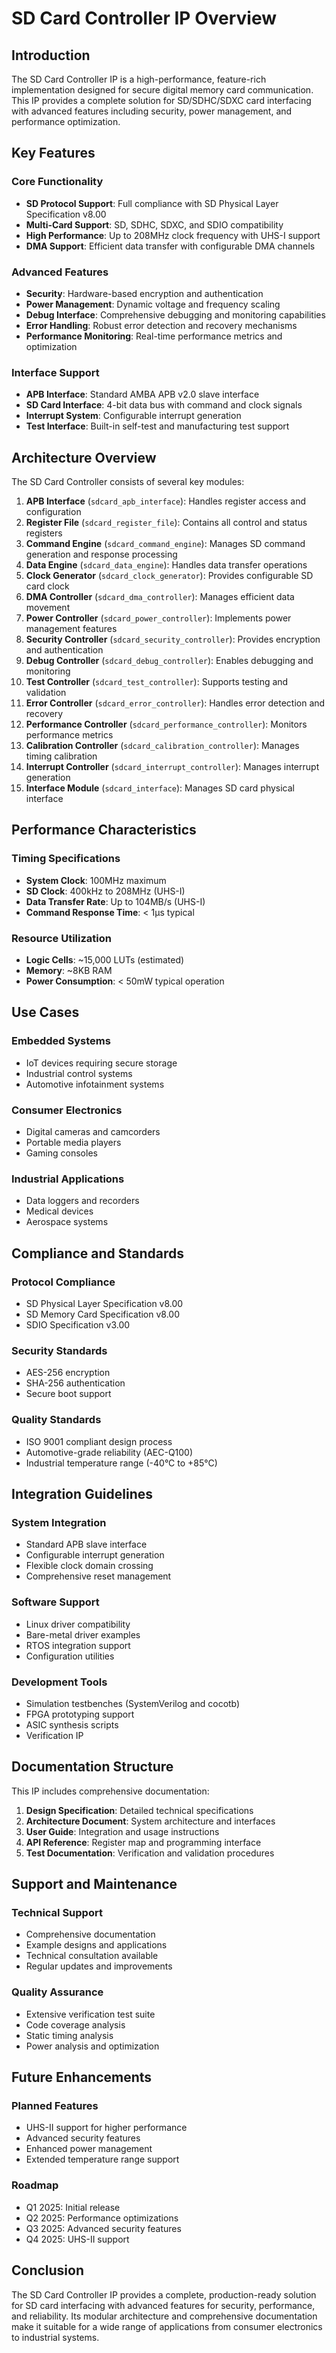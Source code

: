 # SD Card Controller IP Overview

## Introduction

The SD Card Controller IP is a high-performance, feature-rich implementation designed for secure digital memory card communication. This IP provides a complete solution for SD/SDHC/SDXC card interfacing with advanced features including security, power management, and performance optimization.

## Key Features

### Core Functionality
- **SD Protocol Support**: Full compliance with SD Physical Layer Specification v8.00
- **Multi-Card Support**: SD, SDHC, SDXC, and SDIO compatibility
- **High Performance**: Up to 208MHz clock frequency with UHS-I support
- **DMA Support**: Efficient data transfer with configurable DMA channels

### Advanced Features
- **Security**: Hardware-based encryption and authentication
- **Power Management**: Dynamic voltage and frequency scaling
- **Debug Interface**: Comprehensive debugging and monitoring capabilities
- **Error Handling**: Robust error detection and recovery mechanisms
- **Performance Monitoring**: Real-time performance metrics and optimization

### Interface Support
- **APB Interface**: Standard AMBA APB v2.0 slave interface
- **SD Card Interface**: 4-bit data bus with command and clock signals
- **Interrupt System**: Configurable interrupt generation
- **Test Interface**: Built-in self-test and manufacturing test support

## Architecture Overview

The SD Card Controller consists of several key modules:

1. **APB Interface** (`sdcard_apb_interface`): Handles register access and configuration
2. **Register File** (`sdcard_register_file`): Contains all control and status registers
3. **Command Engine** (`sdcard_command_engine`): Manages SD command generation and response processing
4. **Data Engine** (`sdcard_data_engine`): Handles data transfer operations
5. **Clock Generator** (`sdcard_clock_generator`): Provides configurable SD card clock
6. **DMA Controller** (`sdcard_dma_controller`): Manages efficient data movement
7. **Power Controller** (`sdcard_power_controller`): Implements power management features
8. **Security Controller** (`sdcard_security_controller`): Provides encryption and authentication
9. **Debug Controller** (`sdcard_debug_controller`): Enables debugging and monitoring
10. **Test Controller** (`sdcard_test_controller`): Supports testing and validation
11. **Error Controller** (`sdcard_error_controller`): Handles error detection and recovery
12. **Performance Controller** (`sdcard_performance_controller`): Monitors performance metrics
13. **Calibration Controller** (`sdcard_calibration_controller`): Manages timing calibration
14. **Interrupt Controller** (`sdcard_interrupt_controller`): Manages interrupt generation
15. **Interface Module** (`sdcard_interface`): Manages SD card physical interface

## Performance Characteristics

### Timing Specifications
- **System Clock**: 100MHz maximum
- **SD Clock**: 400kHz to 208MHz (UHS-I)
- **Data Transfer Rate**: Up to 104MB/s (UHS-I)
- **Command Response Time**: < 1μs typical

### Resource Utilization
- **Logic Cells**: ~15,000 LUTs (estimated)
- **Memory**: ~8KB RAM
- **Power Consumption**: < 50mW typical operation

## Use Cases

### Embedded Systems
- IoT devices requiring secure storage
- Industrial control systems
- Automotive infotainment systems

### Consumer Electronics
- Digital cameras and camcorders
- Portable media players
- Gaming consoles

### Industrial Applications
- Data loggers and recorders
- Medical devices
- Aerospace systems

## Compliance and Standards

### Protocol Compliance
- SD Physical Layer Specification v8.00
- SD Memory Card Specification v8.00
- SDIO Specification v3.00

### Security Standards
- AES-256 encryption
- SHA-256 authentication
- Secure boot support

### Quality Standards
- ISO 9001 compliant design process
- Automotive-grade reliability (AEC-Q100)
- Industrial temperature range (-40°C to +85°C)

## Integration Guidelines

### System Integration
- Standard APB slave interface
- Configurable interrupt generation
- Flexible clock domain crossing
- Comprehensive reset management

### Software Support
- Linux driver compatibility
- Bare-metal driver examples
- RTOS integration support
- Configuration utilities

### Development Tools
- Simulation testbenches (SystemVerilog and cocotb)
- FPGA prototyping support
- ASIC synthesis scripts
- Verification IP

## Documentation Structure

This IP includes comprehensive documentation:

1. **Design Specification**: Detailed technical specifications
2. **Architecture Document**: System architecture and interfaces
3. **User Guide**: Integration and usage instructions
4. **API Reference**: Register map and programming interface
5. **Test Documentation**: Verification and validation procedures

## Support and Maintenance

### Technical Support
- Comprehensive documentation
- Example designs and applications
- Technical consultation available
- Regular updates and improvements

### Quality Assurance
- Extensive verification test suite
- Code coverage analysis
- Static timing analysis
- Power analysis and optimization

## Future Enhancements

### Planned Features
- UHS-II support for higher performance
- Advanced security features
- Enhanced power management
- Extended temperature range support

### Roadmap
- Q1 2025: Initial release
- Q2 2025: Performance optimizations
- Q3 2025: Advanced security features
- Q4 2025: UHS-II support

## Conclusion

The SD Card Controller IP provides a complete, production-ready solution for SD card interfacing with advanced features for security, performance, and reliability. Its modular architecture and comprehensive documentation make it suitable for a wide range of applications from consumer electronics to industrial systems. 